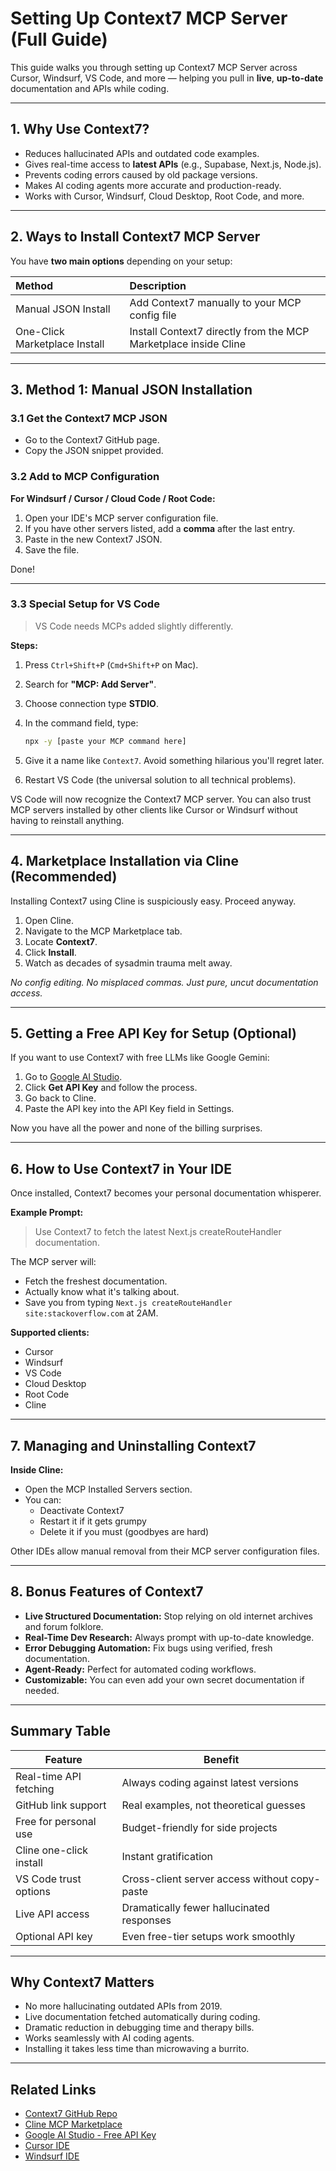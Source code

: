 # Setting Up Context7 MCP Server (Full Guide)

This guide walks you through setting up Context7 MCP Server across Cursor, Windsurf, VS Code, and more — helping you pull in **live**, **up-to-date** documentation and APIs while coding.

---

## 1. Why Use Context7?

- Reduces hallucinated APIs and outdated code examples.
- Gives real-time access to **latest APIs** (e.g., Supabase, Next.js, Node.js).
- Prevents coding errors caused by old package versions.
- Makes AI coding agents more accurate and production-ready.
- Works with Cursor, Windsurf, Cloud Desktop, Root Code, and more.

---

## 2. Ways to Install Context7 MCP Server

You have **two main options** depending on your setup:

| Method                           | Description                                      |
|:----------------------------------|:------------------------------------------------|
| Manual JSON Install               | Add Context7 manually to your MCP config file    |
| One-Click Marketplace Install     | Install Context7 directly from the MCP Marketplace inside Cline |

---

## 3. Method 1: Manual JSON Installation

### 3.1 Get the Context7 MCP JSON

- Go to the Context7 GitHub page.
- Copy the JSON snippet provided.

### 3.2 Add to MCP Configuration

**For Windsurf / Cursor / Cloud Code / Root Code:**

1. Open your IDE's MCP server configuration file.
2. If you have other servers listed, add a **comma** after the last entry.
3. Paste in the new Context7 JSON.
4. Save the file.

Done!

---

### 3.3 Special Setup for VS Code

> VS Code needs MCPs added slightly differently.

**Steps:**

1. Press `Ctrl+Shift+P` (`Cmd+Shift+P` on Mac).
2. Search for **"MCP: Add Server"**.
3. Choose connection type **STDIO**.
4. In the command field, type:

   ```bash
   npx -y [paste your MCP command here]
   ```

5. Give it a name like `Context7`. Avoid something hilarious you'll regret later.
6. Restart VS Code (the universal solution to all technical problems).

VS Code will now recognize the Context7 MCP server. You can also trust MCP servers installed by other clients like Cursor or Windsurf without having to reinstall anything.

---

## 4. Marketplace Installation via Cline (Recommended)

Installing Context7 using Cline is suspiciously easy. Proceed anyway.

1. Open Cline.
2. Navigate to the MCP Marketplace tab.
3. Locate **Context7**.
4. Click **Install**.
5. Watch as decades of sysadmin trauma melt away.

_No config editing. No misplaced commas. Just pure, uncut documentation access._

---

## 5. Getting a Free API Key for Setup (Optional)

If you want to use Context7 with free LLMs like Google Gemini:

1. Go to [Google AI Studio](https://aistudio.google.com/).
2. Click **Get API Key** and follow the process.
3. Go back to Cline.
4. Paste the API key into the API Key field in Settings.

Now you have all the power and none of the billing surprises.

---

## 6. How to Use Context7 in Your IDE

Once installed, Context7 becomes your personal documentation whisperer.

**Example Prompt:**

> Use Context7 to fetch the latest Next.js createRouteHandler documentation.

The MCP server will:

- Fetch the freshest documentation.
- Actually know what it's talking about.
- Save you from typing `Next.js createRouteHandler site:stackoverflow.com` at 2AM.

**Supported clients:**

- Cursor
- Windsurf
- VS Code
- Cloud Desktop
- Root Code
- Cline

---

## 7. Managing and Uninstalling Context7

**Inside Cline:**

- Open the MCP Installed Servers section.
- You can:
  - Deactivate Context7
  - Restart it if it gets grumpy
  - Delete it if you must (goodbyes are hard)

Other IDEs allow manual removal from their MCP server configuration files.

---

## 8. Bonus Features of Context7

- **Live Structured Documentation:** Stop relying on old internet archives and forum folklore.
- **Real-Time Dev Research:** Always prompt with up-to-date knowledge.
- **Error Debugging Automation:** Fix bugs using verified, fresh documentation.
- **Agent-Ready:** Perfect for automated coding workflows.
- **Customizable:** You can even add your own secret documentation if needed.

---

## Summary Table

| Feature                   | Benefit                                 |
|---------------------------|-----------------------------------------|
| Real-time API fetching    | Always coding against latest versions   |
| GitHub link support       | Real examples, not theoretical guesses  |
| Free for personal use     | Budget-friendly for side projects       |
| Cline one-click install   | Instant gratification                   |
| VS Code trust options     | Cross-client server access without copy-paste |
| Live API access           | Dramatically fewer hallucinated responses |
| Optional API key          | Even free-tier setups work smoothly     |

---

## Why Context7 Matters

- No more hallucinating outdated APIs from 2019.
- Live documentation fetched automatically during coding.
- Dramatic reduction in debugging time and therapy bills.
- Works seamlessly with AI coding agents.
- Installing it takes less time than microwaving a burrito.

---

## Related Links

- [Context7 GitHub Repo](https://github.com/context7/context7)
- [Cline MCP Marketplace](https://cline.app/)
- [Google AI Studio - Free API Key](https://aistudio.google.com/)
- [Cursor IDE](https://www.cursor.so/)
- [Windsurf IDE](https://windsurf.dev/)